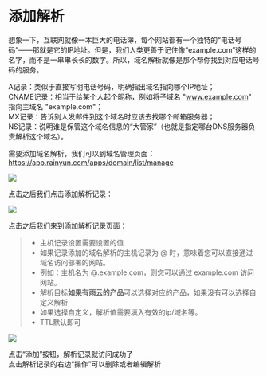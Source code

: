 # 添加解析

想象一下，互联网就像一本巨大的电话簿，每个网站都有一个独特的“电话号码”——那就是它的IP地址。但是，我们人类更善于记住像“example.com”这样的名字，而不是一串串长长的数字。所以，域名解析就像是那个帮你找到对应电话号码的服务。  
 
A记录：类似于直接写明电话号码，明确指出域名指向哪个IP地址；    <br/>
CNAME记录：相当于给某个人起个昵称，例如将子域名 "www.example.com" 指向主域名 "example.com"；  <br/>
MX记录：告诉别人发邮件到这个域名时应该去找哪个邮箱服务器；  <br/>
NS记录：说明谁是保管这个域名信息的“大管家”（也就是指定哪台DNS服务器负责解析这个域名）。  <br/>


需要添加域名解析，我们可以到域名管理页面：https://app.rainyun.com/apps/domain/list/manage

![](https://cn-sy1.rains3.com/rainyun-assets/pic/2024/03/20240325145009_57de6dee19f8693fc151db01dfda2b53.png)

点击之后我们点击添加解析记录：

![](https://cn-sy1.rains3.com/rainyun-assets/pic/2024/03/20240325145422_97482e2c4628bfcbd93efb04f12553c6.png)

点击之后我们来到添加解析记录页面：

> * 主机记录设置需要设置的值<br/>
> * 如果记录添加的域名解析的主机记录为 @ 时，意味着您可以直接通过域名访问部署的网站。
> * 例如：主机名为 @.example.com，则您可以通过 example.com 访问网站。<br/>
> * 解析目标**如果有雨云的产品**可以选择对应的产品，如果没有可以选择自定义解析<br/>
> * 如果选择自定义，解析值需要填入有效的ip/域名等。<br/>
> * TTL默认即可<br/>

![](https://cn-sy1.rains3.com/rainyun-assets/pic/2024/03/20240325145514_7e9f8ec13bc8550e2fc2de7e892c0cad.png)

点击“添加”按钮，解析记录就访问成功了 <br/>
点击解析记录的右边“操作”可以删除或者编辑解析
